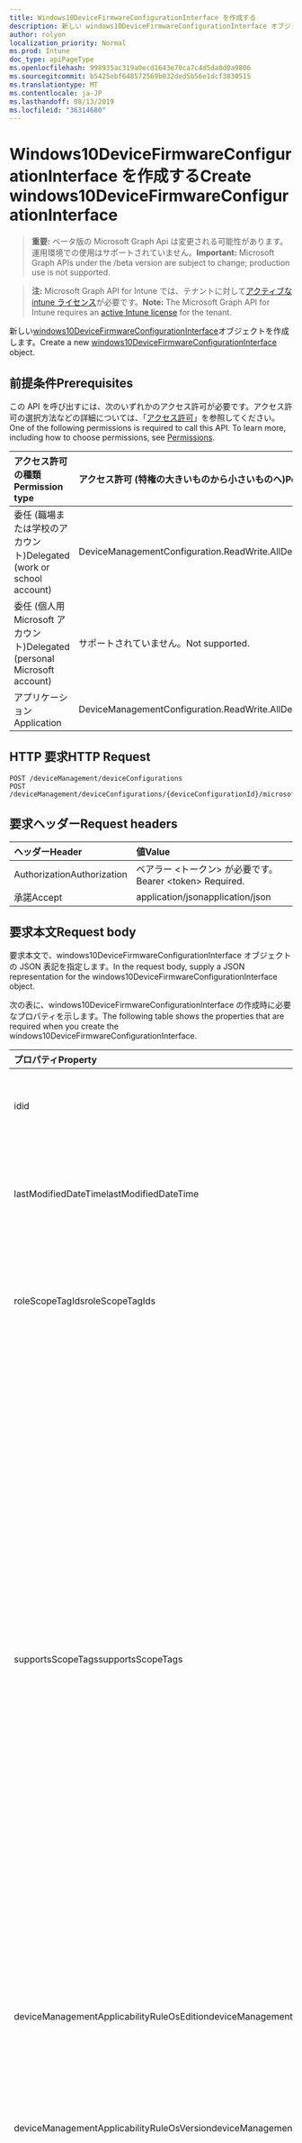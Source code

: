 ```yaml
---
title: Windows10DeviceFirmwareConfigurationInterface を作成する
description: 新しい windows10DeviceFirmwareConfigurationInterface オブジェクトを作成します。
author: rolyon
localization_priority: Normal
ms.prod: Intune
doc_type: apiPageType
ms.openlocfilehash: 998935ac319a0ecd1643e70ca7c4d5da0d0a9806
ms.sourcegitcommit: b5425ebf648572569b032ded5b56e1dcf3830515
ms.translationtype: MT
ms.contentlocale: ja-JP
ms.lasthandoff: 08/13/2019
ms.locfileid: "36314680"
---
```

# <a name="create-windows10devicefirmwareconfigurationinterface"></a><span data-ttu-id="fea7f-103">Windows10DeviceFirmwareConfigurationInterface を作成する</span><span class="sxs-lookup"><span data-stu-id="fea7f-103">Create windows10DeviceFirmwareConfigurationInterface</span></span>

> <span data-ttu-id="fea7f-104">**重要:** ベータ版の Microsoft Graph Api は変更される可能性があります。運用環境での使用はサポートされていません。</span><span class="sxs-lookup"><span data-stu-id="fea7f-104">**Important:** Microsoft Graph APIs under the /beta version are subject to change; production use is not supported.</span></span>

> <span data-ttu-id="fea7f-105">**注:** Microsoft Graph API for Intune では、テナントに対して[アクティブな intune ライセンス](https://go.microsoft.com/fwlink/?linkid=839381)が必要です。</span><span class="sxs-lookup"><span data-stu-id="fea7f-105">**Note:** The Microsoft Graph API for Intune requires an [active Intune license](https://go.microsoft.com/fwlink/?linkid=839381) for the tenant.</span></span>

<span data-ttu-id="fea7f-106">新しい[windows10DeviceFirmwareConfigurationInterface](../resources/intune-deviceconfig-windows10devicefirmwareconfigurationinterface.md)オブジェクトを作成します。</span><span class="sxs-lookup"><span data-stu-id="fea7f-106">Create a new [windows10DeviceFirmwareConfigurationInterface](../resources/intune-deviceconfig-windows10devicefirmwareconfigurationinterface.md) object.</span></span>

## <a name="prerequisites"></a><span data-ttu-id="fea7f-107">前提条件</span><span class="sxs-lookup"><span data-stu-id="fea7f-107">Prerequisites</span></span>
<span data-ttu-id="fea7f-p101">この API を呼び出すには、次のいずれかのアクセス許可が必要です。アクセス許可の選択方法などの詳細については、「[アクセス許可](/graph/permissions-reference)」を参照してください。</span><span class="sxs-lookup"><span data-stu-id="fea7f-p101">One of the following permissions is required to call this API. To learn more, including how to choose permissions, see [Permissions](/graph/permissions-reference).</span></span>

|<span data-ttu-id="fea7f-110">アクセス許可の種類</span><span class="sxs-lookup"><span data-stu-id="fea7f-110">Permission type</span></span>|<span data-ttu-id="fea7f-111">アクセス許可 (特権の大きいものから小さいものへ)</span><span class="sxs-lookup"><span data-stu-id="fea7f-111">Permissions (from most to least privileged)</span></span>|
|:---|:---|
|<span data-ttu-id="fea7f-112">委任 (職場または学校のアカウント)</span><span class="sxs-lookup"><span data-stu-id="fea7f-112">Delegated (work or school account)</span></span>|<span data-ttu-id="fea7f-113">DeviceManagementConfiguration.ReadWrite.All</span><span class="sxs-lookup"><span data-stu-id="fea7f-113">DeviceManagementConfiguration.ReadWrite.All</span></span>|
|<span data-ttu-id="fea7f-114">委任 (個人用 Microsoft アカウント)</span><span class="sxs-lookup"><span data-stu-id="fea7f-114">Delegated (personal Microsoft account)</span></span>|<span data-ttu-id="fea7f-115">サポートされていません。</span><span class="sxs-lookup"><span data-stu-id="fea7f-115">Not supported.</span></span>|
|<span data-ttu-id="fea7f-116">アプリケーション</span><span class="sxs-lookup"><span data-stu-id="fea7f-116">Application</span></span>|<span data-ttu-id="fea7f-117">DeviceManagementConfiguration.ReadWrite.All</span><span class="sxs-lookup"><span data-stu-id="fea7f-117">DeviceManagementConfiguration.ReadWrite.All</span></span>|

## <a name="http-request"></a><span data-ttu-id="fea7f-118">HTTP 要求</span><span class="sxs-lookup"><span data-stu-id="fea7f-118">HTTP Request</span></span>
<!-- {
  "blockType": "ignored"
}
-->
``` http
POST /deviceManagement/deviceConfigurations
POST /deviceManagement/deviceConfigurations/{deviceConfigurationId}/microsoft.graph.windowsDomainJoinConfiguration/networkAccessConfigurations
```

## <a name="request-headers"></a><span data-ttu-id="fea7f-119">要求ヘッダー</span><span class="sxs-lookup"><span data-stu-id="fea7f-119">Request headers</span></span>
|<span data-ttu-id="fea7f-120">ヘッダー</span><span class="sxs-lookup"><span data-stu-id="fea7f-120">Header</span></span>|<span data-ttu-id="fea7f-121">値</span><span class="sxs-lookup"><span data-stu-id="fea7f-121">Value</span></span>|
|:---|:---|
|<span data-ttu-id="fea7f-122">Authorization</span><span class="sxs-lookup"><span data-stu-id="fea7f-122">Authorization</span></span>|<span data-ttu-id="fea7f-123">ベアラー &lt;トークン&gt; が必要です。</span><span class="sxs-lookup"><span data-stu-id="fea7f-123">Bearer &lt;token&gt; Required.</span></span>|
|<span data-ttu-id="fea7f-124">承諾</span><span class="sxs-lookup"><span data-stu-id="fea7f-124">Accept</span></span>|<span data-ttu-id="fea7f-125">application/json</span><span class="sxs-lookup"><span data-stu-id="fea7f-125">application/json</span></span>|

## <a name="request-body"></a><span data-ttu-id="fea7f-126">要求本文</span><span class="sxs-lookup"><span data-stu-id="fea7f-126">Request body</span></span>
<span data-ttu-id="fea7f-127">要求本文で、windows10DeviceFirmwareConfigurationInterface オブジェクトの JSON 表記を指定します。</span><span class="sxs-lookup"><span data-stu-id="fea7f-127">In the request body, supply a JSON representation for the windows10DeviceFirmwareConfigurationInterface object.</span></span>

<span data-ttu-id="fea7f-128">次の表に、windows10DeviceFirmwareConfigurationInterface の作成時に必要なプロパティを示します。</span><span class="sxs-lookup"><span data-stu-id="fea7f-128">The following table shows the properties that are required when you create the windows10DeviceFirmwareConfigurationInterface.</span></span>

|<span data-ttu-id="fea7f-129">プロパティ</span><span class="sxs-lookup"><span data-stu-id="fea7f-129">Property</span></span>|<span data-ttu-id="fea7f-130">型</span><span class="sxs-lookup"><span data-stu-id="fea7f-130">Type</span></span>|<span data-ttu-id="fea7f-131">説明</span><span class="sxs-lookup"><span data-stu-id="fea7f-131">Description</span></span>|
|:---|:---|:---|
|<span data-ttu-id="fea7f-132">id</span><span class="sxs-lookup"><span data-stu-id="fea7f-132">id</span></span>|<span data-ttu-id="fea7f-133">文字列</span><span class="sxs-lookup"><span data-stu-id="fea7f-133">String</span></span>|<span data-ttu-id="fea7f-134">エンティティのキー。</span><span class="sxs-lookup"><span data-stu-id="fea7f-134">Key of the entity.</span></span> <span data-ttu-id="fea7f-135">[deviceConfiguration](../resources/intune-deviceconfig-deviceconfiguration.md) から継承します</span><span class="sxs-lookup"><span data-stu-id="fea7f-135">Inherited from [deviceConfiguration](../resources/intune-deviceconfig-deviceconfiguration.md)</span></span>|
|<span data-ttu-id="fea7f-136">lastModifiedDateTime</span><span class="sxs-lookup"><span data-stu-id="fea7f-136">lastModifiedDateTime</span></span>|<span data-ttu-id="fea7f-137">DateTimeOffset</span><span class="sxs-lookup"><span data-stu-id="fea7f-137">DateTimeOffset</span></span>|<span data-ttu-id="fea7f-138">オブジェクトの最終更新の DateTime。</span><span class="sxs-lookup"><span data-stu-id="fea7f-138">DateTime the object was last modified.</span></span> <span data-ttu-id="fea7f-139">[deviceConfiguration](../resources/intune-deviceconfig-deviceconfiguration.md) から継承します</span><span class="sxs-lookup"><span data-stu-id="fea7f-139">Inherited from [deviceConfiguration](../resources/intune-deviceconfig-deviceconfiguration.md)</span></span>|
|<span data-ttu-id="fea7f-140">roleScopeTagIds</span><span class="sxs-lookup"><span data-stu-id="fea7f-140">roleScopeTagIds</span></span>|<span data-ttu-id="fea7f-141">文字列コレクション</span><span class="sxs-lookup"><span data-stu-id="fea7f-141">String collection</span></span>|<span data-ttu-id="fea7f-142">このエンティティインスタンスの範囲タグのリスト。</span><span class="sxs-lookup"><span data-stu-id="fea7f-142">List of Scope Tags for this Entity instance.</span></span> <span data-ttu-id="fea7f-143">[deviceConfiguration](../resources/intune-deviceconfig-deviceconfiguration.md) から継承します</span><span class="sxs-lookup"><span data-stu-id="fea7f-143">Inherited from [deviceConfiguration](../resources/intune-deviceconfig-deviceconfiguration.md)</span></span>|
|<span data-ttu-id="fea7f-144">supportsScopeTags</span><span class="sxs-lookup"><span data-stu-id="fea7f-144">supportsScopeTags</span></span>|<span data-ttu-id="fea7f-145">Boolean</span><span class="sxs-lookup"><span data-stu-id="fea7f-145">Boolean</span></span>|<span data-ttu-id="fea7f-146">基になるデバイス構成がスコープタグの割り当てをサポートしているかどうかを示します。</span><span class="sxs-lookup"><span data-stu-id="fea7f-146">Indicates whether or not the underlying Device Configuration supports the assignment of scope tags.</span></span> <span data-ttu-id="fea7f-147">この値が false である場合、ScopeTags プロパティへの割り当ては許可されません。エンティティは、スコープを持つユーザーには表示されません。</span><span class="sxs-lookup"><span data-stu-id="fea7f-147">Assigning to the ScopeTags property is not allowed when this value is false and entities will not be visible to scoped users.</span></span> <span data-ttu-id="fea7f-148">これは Silverlight で作成された従来のポリシーに対して実行され、Azure ポータルでポリシーを削除して再作成することによって解決できます。</span><span class="sxs-lookup"><span data-stu-id="fea7f-148">This occurs for Legacy policies created in Silverlight and can be resolved by deleting and recreating the policy in the Azure Portal.</span></span> <span data-ttu-id="fea7f-149">このプロパティに値を設定するには、 SetExtrusionDirection メソッドを適用します。</span><span class="sxs-lookup"><span data-stu-id="fea7f-149">This property is read-only.</span></span> <span data-ttu-id="fea7f-150">[deviceConfiguration](../resources/intune-deviceconfig-deviceconfiguration.md) から継承します</span><span class="sxs-lookup"><span data-stu-id="fea7f-150">Inherited from [deviceConfiguration](../resources/intune-deviceconfig-deviceconfiguration.md)</span></span>|
|<span data-ttu-id="fea7f-151">deviceManagementApplicabilityRuleOsEdition</span><span class="sxs-lookup"><span data-stu-id="fea7f-151">deviceManagementApplicabilityRuleOsEdition</span></span>|[<span data-ttu-id="fea7f-152">deviceManagementApplicabilityRuleOsEdition</span><span class="sxs-lookup"><span data-stu-id="fea7f-152">deviceManagementApplicabilityRuleOsEdition</span></span>](../resources/intune-deviceconfig-devicemanagementapplicabilityruleosedition.md)|<span data-ttu-id="fea7f-153">このポリシーの OS エディションの適用。</span><span class="sxs-lookup"><span data-stu-id="fea7f-153">The OS edition applicability for this Policy.</span></span> <span data-ttu-id="fea7f-154">[deviceConfiguration](../resources/intune-deviceconfig-deviceconfiguration.md) から継承します</span><span class="sxs-lookup"><span data-stu-id="fea7f-154">Inherited from [deviceConfiguration](../resources/intune-deviceconfig-deviceconfiguration.md)</span></span>|
|<span data-ttu-id="fea7f-155">deviceManagementApplicabilityRuleOsVersion</span><span class="sxs-lookup"><span data-stu-id="fea7f-155">deviceManagementApplicabilityRuleOsVersion</span></span>|[<span data-ttu-id="fea7f-156">deviceManagementApplicabilityRuleOsVersion</span><span class="sxs-lookup"><span data-stu-id="fea7f-156">deviceManagementApplicabilityRuleOsVersion</span></span>](../resources/intune-deviceconfig-devicemanagementapplicabilityruleosversion.md)|<span data-ttu-id="fea7f-157">このポリシーの OS バージョン適用ルール。</span><span class="sxs-lookup"><span data-stu-id="fea7f-157">The OS version applicability rule for this Policy.</span></span> <span data-ttu-id="fea7f-158">[deviceConfiguration](../resources/intune-deviceconfig-deviceconfiguration.md) から継承します</span><span class="sxs-lookup"><span data-stu-id="fea7f-158">Inherited from [deviceConfiguration](../resources/intune-deviceconfig-deviceconfiguration.md)</span></span>|
|<span data-ttu-id="fea7f-159">Devicemanagementの信頼性ルール Devicemode</span><span class="sxs-lookup"><span data-stu-id="fea7f-159">deviceManagementApplicabilityRuleDeviceMode</span></span>|[<span data-ttu-id="fea7f-160">Devicemanagementの信頼性ルール Devicemode</span><span class="sxs-lookup"><span data-stu-id="fea7f-160">deviceManagementApplicabilityRuleDeviceMode</span></span>](../resources/intune-deviceconfig-devicemanagementapplicabilityruledevicemode.md)|<span data-ttu-id="fea7f-161">このポリシーのデバイスモード適用ルール。</span><span class="sxs-lookup"><span data-stu-id="fea7f-161">The device mode applicability rule for this Policy.</span></span> <span data-ttu-id="fea7f-162">[deviceConfiguration](../resources/intune-deviceconfig-deviceconfiguration.md) から継承します</span><span class="sxs-lookup"><span data-stu-id="fea7f-162">Inherited from [deviceConfiguration](../resources/intune-deviceconfig-deviceconfiguration.md)</span></span>|
|<span data-ttu-id="fea7f-163">createdDateTime</span><span class="sxs-lookup"><span data-stu-id="fea7f-163">createdDateTime</span></span>|<span data-ttu-id="fea7f-164">DateTimeOffset</span><span class="sxs-lookup"><span data-stu-id="fea7f-164">DateTimeOffset</span></span>|<span data-ttu-id="fea7f-165">オブジェクトが作成された DateTime。</span><span class="sxs-lookup"><span data-stu-id="fea7f-165">DateTime the object was created.</span></span> <span data-ttu-id="fea7f-166">[deviceConfiguration](../resources/intune-deviceconfig-deviceconfiguration.md) から継承します</span><span class="sxs-lookup"><span data-stu-id="fea7f-166">Inherited from [deviceConfiguration](../resources/intune-deviceconfig-deviceconfiguration.md)</span></span>|
|<span data-ttu-id="fea7f-167">description</span><span class="sxs-lookup"><span data-stu-id="fea7f-167">description</span></span>|<span data-ttu-id="fea7f-168">String</span><span class="sxs-lookup"><span data-stu-id="fea7f-168">String</span></span>|<span data-ttu-id="fea7f-169">管理者が指定した、デバイス構成についての説明。</span><span class="sxs-lookup"><span data-stu-id="fea7f-169">Admin provided description of the Device Configuration.</span></span> <span data-ttu-id="fea7f-170">[deviceConfiguration](../resources/intune-deviceconfig-deviceconfiguration.md) から継承します</span><span class="sxs-lookup"><span data-stu-id="fea7f-170">Inherited from [deviceConfiguration](../resources/intune-deviceconfig-deviceconfiguration.md)</span></span>|
|<span data-ttu-id="fea7f-171">displayName</span><span class="sxs-lookup"><span data-stu-id="fea7f-171">displayName</span></span>|<span data-ttu-id="fea7f-172">String</span><span class="sxs-lookup"><span data-stu-id="fea7f-172">String</span></span>|<span data-ttu-id="fea7f-173">管理者が指定した、デバイス構成の名前。</span><span class="sxs-lookup"><span data-stu-id="fea7f-173">Admin provided name of the device configuration.</span></span> <span data-ttu-id="fea7f-174">[deviceConfiguration](../resources/intune-deviceconfig-deviceconfiguration.md) から継承します</span><span class="sxs-lookup"><span data-stu-id="fea7f-174">Inherited from [deviceConfiguration](../resources/intune-deviceconfig-deviceconfiguration.md)</span></span>|
|<span data-ttu-id="fea7f-175">version</span><span class="sxs-lookup"><span data-stu-id="fea7f-175">version</span></span>|<span data-ttu-id="fea7f-176">Int32</span><span class="sxs-lookup"><span data-stu-id="fea7f-176">Int32</span></span>|<span data-ttu-id="fea7f-177">デバイス構成のバージョン。</span><span class="sxs-lookup"><span data-stu-id="fea7f-177">Version of the device configuration.</span></span> <span data-ttu-id="fea7f-178">[deviceConfiguration](../resources/intune-deviceconfig-deviceconfiguration.md) から継承します</span><span class="sxs-lookup"><span data-stu-id="fea7f-178">Inherited from [deviceConfiguration](../resources/intune-deviceconfig-deviceconfiguration.md)</span></span>|
|<span data-ttu-id="fea7f-179">changeUefiSettingsPermission</span><span class="sxs-lookup"><span data-stu-id="fea7f-179">changeUefiSettingsPermission</span></span>|[<span data-ttu-id="fea7f-180">changeUefiSettingsPermission</span><span class="sxs-lookup"><span data-stu-id="fea7f-180">changeUefiSettingsPermission</span></span>](../resources/intune-deviceconfig-changeuefisettingspermission.md)|<span data-ttu-id="fea7f-181">ユーザーに対して、UEFI 設定を変更するために付与されるアクセス許可レベルを定義します。</span><span class="sxs-lookup"><span data-stu-id="fea7f-181">Defines the permission level granted to users to change UEFI settings.</span></span> <span data-ttu-id="fea7f-182">可能な値は、`notConfiguredOnly`、`none` です。</span><span class="sxs-lookup"><span data-stu-id="fea7f-182">Possible values are: `notConfiguredOnly`, `none`.</span></span>|
|<span data-ttu-id="fea7f-183">virtualizationOfCpuAndIO</span><span class="sxs-lookup"><span data-stu-id="fea7f-183">virtualizationOfCpuAndIO</span></span>|[<span data-ttu-id="fea7f-184">購入</span><span class="sxs-lookup"><span data-stu-id="fea7f-184">enablement</span></span>](../resources/intune-shared-enablement.md)|<span data-ttu-id="fea7f-185">CPU と IO の仮想化を有効にするかどうかを定義します。</span><span class="sxs-lookup"><span data-stu-id="fea7f-185">Defines whether CPU and IO virtualization is enabled.</span></span> <span data-ttu-id="fea7f-186">可能な値は、`notConfigured`、`enabled`、`disabled` です。</span><span class="sxs-lookup"><span data-stu-id="fea7f-186">Possible values are: `notConfigured`, `enabled`, `disabled`.</span></span>|
|<span data-ttu-id="fea7f-187">撮影</span><span class="sxs-lookup"><span data-stu-id="fea7f-187">cameras</span></span>|[<span data-ttu-id="fea7f-188">購入</span><span class="sxs-lookup"><span data-stu-id="fea7f-188">enablement</span></span>](../resources/intune-shared-enablement.md)|<span data-ttu-id="fea7f-189">組み込みのカメラを有効にするかどうかを定義します。</span><span class="sxs-lookup"><span data-stu-id="fea7f-189">Defines whether built-in cameras are enabled.</span></span> <span data-ttu-id="fea7f-190">可能な値は、`notConfigured`、`enabled`、`disabled` です。</span><span class="sxs-lookup"><span data-stu-id="fea7f-190">Possible values are: `notConfigured`, `enabled`, `disabled`.</span></span>|
|<span data-ttu-id="fea7f-191">microphonesAndSpeakers</span><span class="sxs-lookup"><span data-stu-id="fea7f-191">microphonesAndSpeakers</span></span>|[<span data-ttu-id="fea7f-192">購入</span><span class="sxs-lookup"><span data-stu-id="fea7f-192">enablement</span></span>](../resources/intune-shared-enablement.md)|<span data-ttu-id="fea7f-193">組み込みマイクまたはスピーカーを有効にするかどうかを定義します。</span><span class="sxs-lookup"><span data-stu-id="fea7f-193">Defines whether built-in microphones or speakers are enabled.</span></span> <span data-ttu-id="fea7f-194">可能な値は、`notConfigured`、`enabled`、`disabled` です。</span><span class="sxs-lookup"><span data-stu-id="fea7f-194">Possible values are: `notConfigured`, `enabled`, `disabled`.</span></span>|
|<span data-ttu-id="fea7f-195">機器</span><span class="sxs-lookup"><span data-stu-id="fea7f-195">radios</span></span>|[<span data-ttu-id="fea7f-196">購入</span><span class="sxs-lookup"><span data-stu-id="fea7f-196">enablement</span></span>](../resources/intune-shared-enablement.md)|<span data-ttu-id="fea7f-197">組み込みの無線機 (WI-FI、NFC、Bluetooth など) を有効にするかどうかを定義します。</span><span class="sxs-lookup"><span data-stu-id="fea7f-197">Defines whether built-in radios e.g. WIFI, NFC, Bluetooth, are enabled.</span></span> <span data-ttu-id="fea7f-198">可能な値は、`notConfigured`、`enabled`、`disabled` です。</span><span class="sxs-lookup"><span data-stu-id="fea7f-198">Possible values are: `notConfigured`, `enabled`, `disabled`.</span></span>|
|<span data-ttu-id="fea7f-199">bootFromExternalMedia</span><span class="sxs-lookup"><span data-stu-id="fea7f-199">bootFromExternalMedia</span></span>|[<span data-ttu-id="fea7f-200">購入</span><span class="sxs-lookup"><span data-stu-id="fea7f-200">enablement</span></span>](../resources/intune-shared-enablement.md)|<span data-ttu-id="fea7f-201">ユーザーが外部メディアからの起動を許可されているかどうかを定義します。</span><span class="sxs-lookup"><span data-stu-id="fea7f-201">Defines whether a user is allowed to boot from external media.</span></span> <span data-ttu-id="fea7f-202">可能な値は、`notConfigured`、`enabled`、`disabled` です。</span><span class="sxs-lookup"><span data-stu-id="fea7f-202">Possible values are: `notConfigured`, `enabled`, `disabled`.</span></span>|
|<span data-ttu-id="fea7f-203">bootFromBuiltInNetworkAdapters</span><span class="sxs-lookup"><span data-stu-id="fea7f-203">bootFromBuiltInNetworkAdapters</span></span>|[<span data-ttu-id="fea7f-204">購入</span><span class="sxs-lookup"><span data-stu-id="fea7f-204">enablement</span></span>](../resources/intune-shared-enablement.md)|<span data-ttu-id="fea7f-205">ユーザーが組み込みのネットワークアダプターからの起動を許可されているかどうかを定義します。</span><span class="sxs-lookup"><span data-stu-id="fea7f-205">Defines whether a user is allowed to boot from built-in network adapters.</span></span> <span data-ttu-id="fea7f-206">可能な値は、`notConfigured`、`enabled`、`disabled` です。</span><span class="sxs-lookup"><span data-stu-id="fea7f-206">Possible values are: `notConfigured`, `enabled`, `disabled`.</span></span>|



## <a name="response"></a><span data-ttu-id="fea7f-207">応答</span><span class="sxs-lookup"><span data-stu-id="fea7f-207">Response</span></span>
<span data-ttu-id="fea7f-208">成功した場合、このメソッド`201 Created`は応答コードと、応答本文で[windows10DeviceFirmwareConfigurationInterface](../resources/intune-deviceconfig-windows10devicefirmwareconfigurationinterface.md)オブジェクトを返します。</span><span class="sxs-lookup"><span data-stu-id="fea7f-208">If successful, this method returns a `201 Created` response code and a [windows10DeviceFirmwareConfigurationInterface](../resources/intune-deviceconfig-windows10devicefirmwareconfigurationinterface.md) object in the response body.</span></span>

## <a name="example"></a><span data-ttu-id="fea7f-209">例</span><span class="sxs-lookup"><span data-stu-id="fea7f-209">Example</span></span>

### <a name="request"></a><span data-ttu-id="fea7f-210">要求</span><span class="sxs-lookup"><span data-stu-id="fea7f-210">Request</span></span>
<span data-ttu-id="fea7f-211">以下は、要求の例です。</span><span class="sxs-lookup"><span data-stu-id="fea7f-211">Here is an example of the request.</span></span>
``` http
POST https://graph.microsoft.com/beta/deviceManagement/deviceConfigurations
Content-type: application/json
Content-length: 1309

{
  "@odata.type": "#microsoft.graph.windows10DeviceFirmwareConfigurationInterface",
  "roleScopeTagIds": [
    "Role Scope Tag Ids value"
  ],
  "supportsScopeTags": true,
  "deviceManagementApplicabilityRuleOsEdition": {
    "@odata.type": "microsoft.graph.deviceManagementApplicabilityRuleOsEdition",
    "osEditionTypes": [
      "windows10EnterpriseN"
    ],
    "name": "Name value",
    "ruleType": "exclude"
  },
  "deviceManagementApplicabilityRuleOsVersion": {
    "@odata.type": "microsoft.graph.deviceManagementApplicabilityRuleOsVersion",
    "minOSVersion": "Min OSVersion value",
    "maxOSVersion": "Max OSVersion value",
    "name": "Name value",
    "ruleType": "exclude"
  },
  "deviceManagementApplicabilityRuleDeviceMode": {
    "@odata.type": "microsoft.graph.deviceManagementApplicabilityRuleDeviceMode",
    "deviceMode": "sModeConfiguration",
    "name": "Name value",
    "ruleType": "exclude"
  },
  "description": "Description value",
  "displayName": "Display Name value",
  "version": 7,
  "changeUefiSettingsPermission": "none",
  "virtualizationOfCpuAndIO": "enabled",
  "cameras": "enabled",
  "microphonesAndSpeakers": "enabled",
  "radios": "enabled",
  "bootFromExternalMedia": "enabled",
  "bootFromBuiltInNetworkAdapters": "enabled"
}
```

### <a name="response"></a><span data-ttu-id="fea7f-212">応答</span><span class="sxs-lookup"><span data-stu-id="fea7f-212">Response</span></span>
<span data-ttu-id="fea7f-p120">以下は、応答の例です。注:簡潔にするために、ここに示す応答オブジェクトは切り詰められている場合があります。すべてのプロパティは実際の呼び出しから返されます。</span><span class="sxs-lookup"><span data-stu-id="fea7f-p120">Here is an example of the response. Note: The response object shown here may be truncated for brevity. All of the properties will be returned from an actual call.</span></span>
``` http
HTTP/1.1 201 Created
Content-Type: application/json
Content-Length: 1481

{
  "@odata.type": "#microsoft.graph.windows10DeviceFirmwareConfigurationInterface",
  "id": "96474363-4363-9647-6343-479663434796",
  "lastModifiedDateTime": "2017-01-01T00:00:35.1329464-08:00",
  "roleScopeTagIds": [
    "Role Scope Tag Ids value"
  ],
  "supportsScopeTags": true,
  "deviceManagementApplicabilityRuleOsEdition": {
    "@odata.type": "microsoft.graph.deviceManagementApplicabilityRuleOsEdition",
    "osEditionTypes": [
      "windows10EnterpriseN"
    ],
    "name": "Name value",
    "ruleType": "exclude"
  },
  "deviceManagementApplicabilityRuleOsVersion": {
    "@odata.type": "microsoft.graph.deviceManagementApplicabilityRuleOsVersion",
    "minOSVersion": "Min OSVersion value",
    "maxOSVersion": "Max OSVersion value",
    "name": "Name value",
    "ruleType": "exclude"
  },
  "deviceManagementApplicabilityRuleDeviceMode": {
    "@odata.type": "microsoft.graph.deviceManagementApplicabilityRuleDeviceMode",
    "deviceMode": "sModeConfiguration",
    "name": "Name value",
    "ruleType": "exclude"
  },
  "createdDateTime": "2017-01-01T00:02:43.5775965-08:00",
  "description": "Description value",
  "displayName": "Display Name value",
  "version": 7,
  "changeUefiSettingsPermission": "none",
  "virtualizationOfCpuAndIO": "enabled",
  "cameras": "enabled",
  "microphonesAndSpeakers": "enabled",
  "radios": "enabled",
  "bootFromExternalMedia": "enabled",
  "bootFromBuiltInNetworkAdapters": "enabled"
}
```






